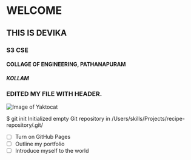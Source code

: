# WELCOME
## THIS IS DEVIKA
### S3 CSE
#### COLLAGE OF ENGINEERING, PATHANAPURAM
##### KOLLAM











### EDITED MY FILE WITH HEADER. 
![Image of Yaktocat](https://octodex.github.com/images/yaktocat.png)

$ git init
Initialized empty Git repository in /Users/skills/Projects/recipe-repository/.git/






- [ ] Turn on GitHub Pages
- [ ] Outline my portfolio
- [ ] Introduce myself to the world
